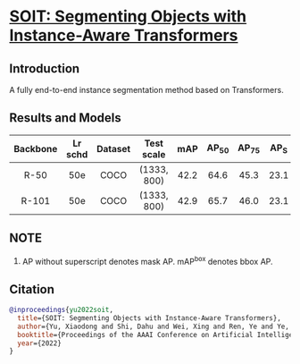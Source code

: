 # [SOIT: Segmenting Objects with Instance-Aware Transformers](https://arxiv.org/abs/2112.11037)

## Introduction

A fully end-to-end instance segmentation method based on Transformers.

## Results and Models
| Backbone  | Lr schd | Dataset | Test scale | mAP  | AP<sub>50</sub> | AP<sub>75</sub> | AP<sub>S</sub> | AP<sub>M</sub> | AP<sub>L</sub> | mAP<sup>box</sup> | Config | Download |
|:---------:|:-------:|:-------:|:----------:|:----:|:---------------:|:---------------:|:--------------:|:--------------:|:--------------:|:-----------------:|:------:|:--------:|
| R-50      | 50e     |  COCO   |(1333, 800) | 42.2 |      64.6       |      45.3       |      23.1      |      45.3      |      61.8      |       48.9        | [config](https://github.com/hikvision-research/opera/blob/main/configs/soit/soit_r50_16x2_50e_coco.py) | [model](https://drive.google.com/file/d/1-Eu7BkmmrU4gLK4fw8gqTs7II-96RA6x/view?usp=sharing) |
| R-101     | 50e     |  COCO   |(1333, 800) | 42.9 |      65.7       |      46.0       |      23.1      |      46.4      |      63.3      |       49.5        | [config](https://github.com/hikvision-research/opera/blob/main/configs/soit/soit_r101_16x2_50e_coco.py) | [model](https://drive.google.com/file/d/1xU1i4bYV-HoiH5ctpPSA7ky4vdSlH-_r/view?usp=sharing) |

## NOTE

1. AP without superscript denotes mask AP. mAP<sup>box</sup> denotes bbox AP.

## Citation

```BibTeX
@inproceedings{yu2022soit,
  title={SOIT: Segmenting Objects with Instance-Aware Transformers},
  author={Yu, Xiaodong and Shi, Dahu and Wei, Xing and Ren, Ye and Ye, Tingqun and Tan, Wenming},
  booktitle={Proceedings of the AAAI Conference on Artificial Intelligence},
  year={2022}
}
```
